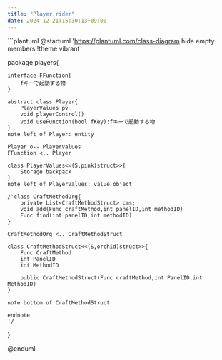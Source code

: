 ```yaml
---
title: "Player.rider"
date: 2024-12-21T15:30:13+09:00
---
```

﻿```plantuml
@startuml
'https://plantuml.com/class-diagram
hide empty members
!theme vibrant

package players{

	interface FFunction{
		fキーで起動する物
	}

	abstract class Player{
		PlayerValues pv
		void playerControl()
		void useFunction(bool fKey):fキーで起動する物
	}
	note left of Player: entity

	Player o-- PlayerValues
	FFunction <.. Player

	class PlayerValues<<(S,pink)struct>>{
		Storage backpack
	}
	note left of PlayerValues: value object

	/'class CraftMethodOrg{
		private List<CraftMethodStruct> cms;
		void add(Func craftMethod,int panelID,int methodID)
		Func find(int panelID,int methodID)
	}

	CraftMethodOrg <.. CraftMethodStruct

	class CraftMethodStruct<<(S,orchid)struct>>{
		Func CraftMethod
		int PanelID
		int MethodID

		public CraftMethodStruct(Func craftMethod,int PanelID,int MethodID)
	}

	note bottom of CraftMethodStruct

	endnote
	'/

	
}

@enduml
```
